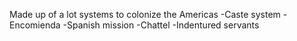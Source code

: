 Made up of a lot systems to colonize the Americas
-Caste system
-Encomienda
-Spanish mission
-Chattel
-Indentured servants 
